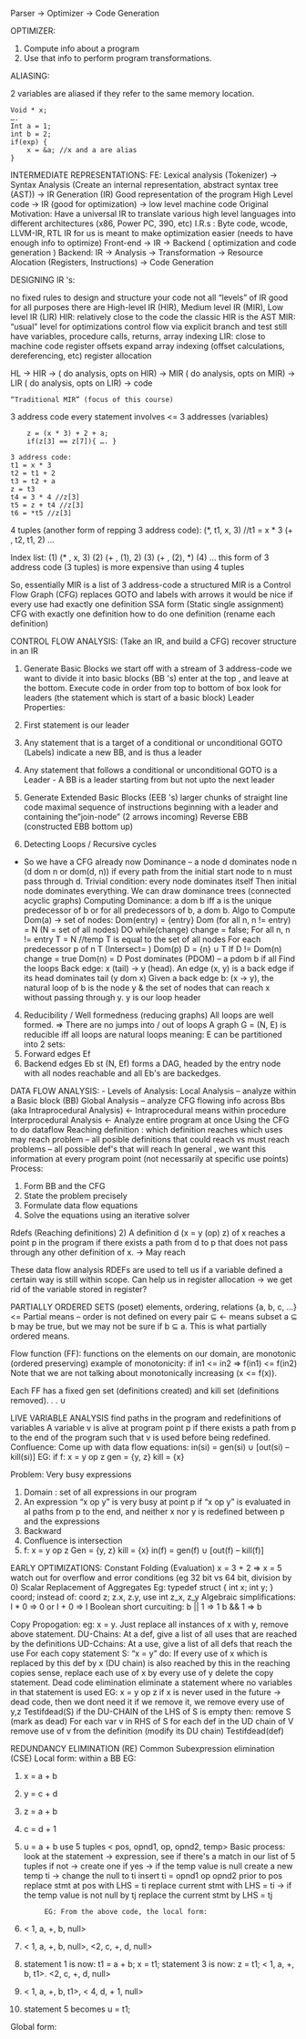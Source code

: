 Parser → Optimizer → Code Generation

OPTIMIZER:
1. Compute info about a program
2. Use that info to perform program transformations.




ALIASING:

2 variables are aliased if they refer to the same memory location.

	Void * x;
	….
	Int a = 1;
	int b = 2;
	if(exp) {
		x = &a; //x and a are alias
	}


INTERMEDIATE REPRESENTATIONS:
FE: Lexical analysis (Tokenizer) → Syntax Analysis (Create an internal representation, abstract syntax tree (AST)) → IR Generation
(IR)
Good representation of the program
High Level code → IR (good for optimization) → low level machine code
Original Motivation: Have a universal IR to translate various high level languages into different architectures (x86, Power PC, 390, etc)
I.R.s : Byte code, wcode, LLVM-IR, RTL
IR for us is meant to make optimization easier (needs to have enough info to optimize)
Front-end → IR → Backend ( optimization and code generation ) 
Backend: IR → Analysis → Transformation → Resource Alocation (Registers, Instructions) → Code Generation

DESIGNING IR 's:

no fixed rules to design and structure your code
not all “levels” of IR good for all purposes
there are High-level IR (HIR), Medium level IR (MIR), Low level IR (LIR)
HIR: relatively close to the code
the classic HIR is the AST
MIR:
“usual” level for optimizations
control flow via explicit branch and test
still have variables, procedure calls, returns, array indexing
LIR:
close to machine code
register offsets
expand array indexing (offset calculations, dereferencing, etc)
register allocation

HL → HIR → ( do analysis, opts on HIR) → MIR ( do analysis, opts on MIR) → LIR ( do analysis, opts on LIR) → code

	“Traditional MIR” (focus of this course)
3 address code
every statement involves <= 3 addresses (variables)

		z = (x * 3) + 2 + a;
		if(z[3] == z[7]){ …. }
		
	3 address code:
	t1 = x * 3
	t2 = t1 + 2
	t3 = t2 + a
	z = t3
	t4 = 3 * 4 //z[3]
	t5 = z + t4 //z[3]
	t6 = *t5 //z[3]

4 tuples (another form of repping 3 address code):
(*, t1, x, 3)    //t1 = x * 3
(+ , t2, t1, 2) 
…

Index list:
(1) (* , x, 3)
(2) (+ , (1), 2)
(3) (+ , (2), *)
(4) …
this form of 3 address code (3 tuples) is more expensive than using 4 tuples

So, essentially MIR is a list of 3 address-code
a structured MIR is a Control Flow Graph (CFG)
replaces GOTO and labels with arrows
it would be nice if every use had exactly one definition
SSA form (Static single assignment)
CFG with exactly one definition
how to do one definition (rename each definition)




CONTROL FLOW ANALYSIS: (Take an IR, and build a CFG)
recover structure in an IR
1. Generate Basic Blocks
we start off with a stream of 3 address-code
we want to divide it into basic blocks (BB 's)
enter at the top , and leave at the bottom. Execute code in order from top to bottom of box
look for leaders (the statement which is start of a basic block)
Leader Properties:
1. First statement is our leader
2. Any statement that is a target of a conditional or unconditional GOTO (Labels) indicate a new BB, and is thus a leader
3. Any statement that follows a conditional or unconditional GOTO is a Leader
		- A BB is a leader starting from but not upto the next leader

2. Generate Extended Basic Blocks (EEB 's)
larger chunks of straight line code
maximal sequence of instructions beginning with a leader and containing the”join-node” (2 arrows incoming) 
Reverse EBB (constructed EBB bottom up)
3. Detecting Loops / Recursive cycles
- So we have a CFG already now
Dominance – a node d dominates node n (d dom n or dom(d, n)) if every path from the initial start node to n must pass through d.
Trivial condition: every node dominates itself
Then initial node dominates everything.
We can draw dominance trees (connected acyclic graphs)
Computing Dominance:
a dom b iff a is the unique predecessor of b or for all predecessors of b, a dom b.
Algo to Compute Dom(a) → set of nodes:
Dom(entry) = {entry}
Dom (for all n, n != entry) = N (N = set of all nodes)
DO while(change)
change = false;
For all n, n != entry
T = N //temp T is equal to the set of all nodes
For each predecessor p of n
T (Intersect= ) Dom(p)
D = {n} ∪  T
If D != Dom(n)
change = true
Dom(n) = D
Post dominates (PDOM) – a pdom b if all 
Find the loops
Back edge: x (tail)  → y (head). An edge (x, y) is a back edge if its head dominates tail (y dom x)
Given a back edge b: (x → y), the natural loop of b is the node y & the set of nodes that can reach x without passing through y. y is our loop header

4. Reducibility / Well formedness (reducing graphs)
All loops are well formed. => There are no jumps into / out of loops
A graph G = (N, E) is reducible iff all loops are natural loops
meaning: E can be partitioned into 2 sets:
1. Forward edges Ef
2. Backend edges Eb
st (N, Ef) forms a DAG, headed by the entry node with all nodes reachable and all Eb's are backedges. 

DATA FLOW ANALYSIS:
	- Levels of Analysis:
Local Analysis – analyze within a Basic block (BB)
Global Analysis – analyze CFG flowing info across Bbs
(aka Intraprocedural Analysis) ← Intraprocedural means within procedure
Interprocedural Analysis ← Analyze entire program at once
 	Using the CFG to do dataflow
Reaching definition : which definition reaches which uses
may reach problem – all posible definitions that could reach
vs must reach problems – all possible def's that will reach
In general , we want this information at every program point (not necessarily at specific use points)
Process:
1. Form BB and the CFG
2. State the problem precisely
3. Formulate data flow equations
4. Solve the equations using an iterative solver

Rdefs (Reaching definitions)
2) A definition d (x = y (op) z) of x reaches a point p in the program if there exists a path from d to p that does not pass through any other definition of x. → May reach

These data flow analysis RDEFs are used to tell us if a variable defined a certain way is still within scope. Can help us in register allocation →  we get rid of the variable stored in register?

PARTIALLY ORDERED SETS (poset)
elements, ordering, relations
{a, b, c, …} <= 
Partial means – order is not defined on every pair
⊆   ← means subset
a ⊆ b may be true, but we may not be sure if b ⊆ a. This is what partially ordered means.




Flow function (FF): functions on the elements on our domain, are monotonic (ordered preserving)
example of monotonicity: if  in1 <= in2             =>    f(in1) <= f(in2)
Note that we are not talking about monotonically increasing (x <= f(x)).

Each FF has a fixed gen set (definitions created) and kill set (definitions removed). 
. .
∪ 


LIVE VARIABLE ANALYSIS
find paths in the program and redefinitions of variables
A variable v is alive at program point p if there exists a path from p to the end of the program such that v is used before being redefined. 
Confluence: 
Come up with data flow equations:
in(si) = gen(si) ∪  [out(si) – kill(si)]
EG: if f: x = y op z
gen = {y, z}
kill = {x}


Problem: Very busy expressions
1. Domain : set of all expressions in our program
2.  An expression “x op y” is very busy at point p if “x op y” is evaluated in al paths from p to the end, and neither x nor y is redefined between p and the expressions
3. Backward
4. Confluence is intersection
5. f: x = y op z
Gen = {y, z}
kill = {x}
in(f) = gen(f) ∪  [out(f) – kill(f)]


EARLY OPTIMIZATIONS:
Constant Folding (Evaluation)
x = 3 + 2 => x = 5
watch out for overflow and error conditions (eg 32 bit vs 64 bit, division by 0)
Scalar Replacement of Aggregates
Eg: 
typedef struct {
	   	int x; int y;
	       } coord;
	instead of:
	coord z; z.x, z.y, use int z_x, z_y
Algebraic simplifications:
I * 0 => 0 or I + 0 => I
Boolean short curcuiting:
b || 1 => 1
b && 1 => b
     

Copy Propogation:
eg: x = y.
Just replace all instances of x with y, remove above statement.
DU-Chains: At a def, give a list of all uses that are reached by the definitions
UD-Cchains: At a use, give a list of all defs that reach the use
For each copy statement S: “x = y” do:
If every use of x which is replaced by this def by x (DU chain) is also reached by this in the reaching copies sense,
replace each use of x by every use of y
delete the copy statement. 
Dead code elimination
eliminate a statement where no variables in that statement is used
EG: 
x = y op z
if x is never used in the future → dead code, then we dont need it
if we remove it, we remove every use of y,z
	Testifdead(S)
		if the DU-CHAIN of the LHS of S is empty then:
			remove S (mark as dead)
			For each var v in RHS of S
				for each def in the UD chain of V
					remove use of v from the definition (modify its DU chain)
					Testifdead(def)

REDUNDANCY ELIMINATION (RE)
Common Subexpression elimination (CSE)
Local form: within a BB
EG: 
1. x = a + b
2. y = c + d
3. z = a + b
4. c = d + 1
5. u = a + b
			use 5 tuples < pos, opnd1, op, opnd2, temp>
			Basic process: 
look at the statement → expression, see if there's a match in our list of 5 tuples
if not → create one
if yes → if the temp value is null
create a new temp ti → change the null to ti
insert ti = opnd1 op opnd2 prior to pos
replace stmt at pos with LHS = ti
replace current stmt with LHS = ti
                                                  → if the temp value is not null by tj
						replace the current stmt by LHS = tj

			EG: From the above code, the local form:
1. < 1, a, +, b, null>
2. < 1, a, +, b, null>, <2, c, +, d, null>
3. statement 1 is now: t1 = a + b; x = t1; statement 3 is now: z = t1;  < 1, a, +, b, t1>. <2, c, +, d, null>
4.  < 1, a, +, b, t1>, < 4, d, + 1, null>
5. statement 5 becomes u = t1; 

Global form: 










	
